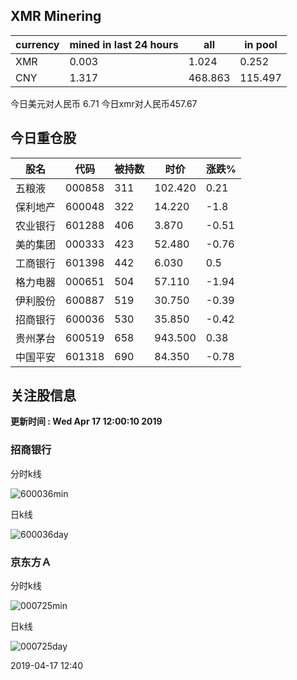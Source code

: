 ## XMR Minering

|currency|mined in last 24 hours|all|in pool|
|---|---|---|---|
|XMR|0.003|1.024|0.252|
|CNY|1.317|468.863|115.497|

今日美元对人民币 6.71	今日xmr对人民币457.67


## 今日重仓股 

|股名|代码|被持数|时价|涨跌%|
|---|---|---|---|---|
|五粮液|000858|311|102.420|0.21|
|保利地产|600048|322|14.220|-1.8|
|农业银行|601288|406|3.870|-0.51|
|美的集团|000333|423|52.480|-0.76|
|工商银行|601398|442|6.030|0.5|
|格力电器|000651|504|57.110|-1.94|
|伊利股份|600887|519|30.750|-0.39|
|招商银行|600036|530|35.850|-0.42|
|贵州茅台|600519|658|943.500|0.38|
|中国平安|601318|690|84.350|-0.78|

## 关注股信息
**更新时间 : Wed Apr 17 12:00:10 2019**
### 招商银行 
分时k线

![600036min](http://image.sinajs.cn/newchart/min/n/sh600036.gif)

日k线

![600036day](http://image.sinajs.cn/newchart/daily/n/sh600036.gif)

### 京东方Ａ 
分时k线

![000725min](http://image.sinajs.cn/newchart/min/n/sz000725.gif)

日k线

![000725day](http://image.sinajs.cn/newchart/daily/n/sz000725.gif)

2019-04-17 12:40